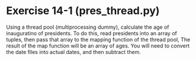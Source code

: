 # Exercise 14-1 (pres_thread.py)

Using a thread pool (multiprocessing dummy), calculate the age of inauguratino of presidents. To do this,
read presidents into an array of tuples, then pass that array to the mapping function of the thread pool, The result 
of the map function will be an array of ages. You will need to convert the date files into actual dates,
and then subtract them.



